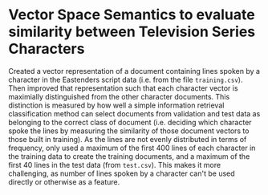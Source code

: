 # Vector Space Semantics to evaluate similarity between Television Series Characters
Created a vector representation of a document containing lines spoken by a character in the Eastenders script data (i.e. from the file `training.csv`).
Then improved that representation such that each character vector is maximially distinguished from the other character documents. 
This distinction is measured by how well a simple information retrieval classification method can select documents from validation and test data as belonging to the correct class of document (i.e. deciding which character spoke the lines by measuring the similarity of those document vectors to those built in training).
As the lines are not evenly distributed in terms of frequency, only used a maximum of the first 400 lines of each character in the training data to create the training documents, and a maximum of the first 40 lines in the test data (from `test.csv`). 
This makes it more challenging, as number of lines spoken by a character can't be used directly or otherwise as a feature.


